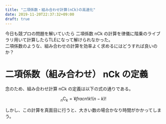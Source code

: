 ```yaml
---
title: "二項係数・組み合わせ計算(nCk)の高速化"
date: 2019-11-20T22:37:32+09:00
draft: true
---
```


今日も競プロの問題を解いていたら
二項係数 nCk の計算を律儀に階乗のライブラリ用いて計算したらTLEになって解けられなかった。  
二項係数のような、組み合わせの計算を効率よく求めるにはどうすれば良いのか？

# 二項係数（組み合わせ） nCk の定義

念のため、組み合わせ計算 nCk の定義は以下の式の通りである。

```math
{}_n \mathrm{C} _k  =  ¥frac{n!}{k! (n-k)!}
```

しかし、この計算を真面目に行うと、大きい数の場合かなり時間がかかってしまう。

